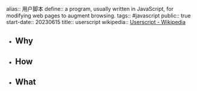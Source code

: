 alias:: 用户脚本
define:: a program, usually written in JavaScript, for modifying web pages to augment browsing.
tags:: #javascript 
public:: true
start-date:: 20230615
title:: userscript
wikipedia:: [Userscript - Wikipedia](https://en.wikipedia.org/wiki/Userscript)

- ## Why
- ## How
- ## What